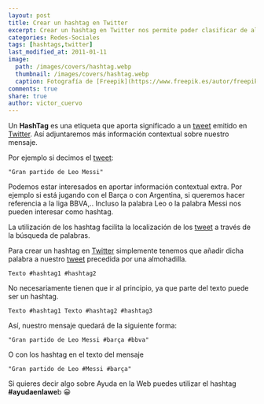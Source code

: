 ```yaml
---
layout: post
title: Crear un hashtag en Twitter
excerpt: Crear un hashtag en Twitter nos permite poder clasificar de alguna manera el mensaje que hayamos escrito y permitir buscarlo por dichas categorías.
categories: Redes-Sociales
tags: [hashtags,twitter]
last_modified_at: 2011-01-11
image:
  path: /images/covers/hashtag.webp
  thumbnail: /images/covers/hashtag.webp
  caption: Fotografía de [Freepik](https://www.freepik.es/autor/freepik)
comments: true
share: true
author: victor_cuervo
---
```


Un **HashTag** es una etiqueta que aporta significado a un [tweet](https://www.ayudaenlaweb.com/microblogging/que-es-un-tweet/) emitido en [Twitter](https://www.ayudaenlaweb.com/microblogging/que-es-twitter/). Así adjuntaremos más información contextual sobre nuestro mensaje.


Por ejemplo si decimos el [tweet](https://www.ayudaenlaweb.com/microblogging/que-es-un-tweet/):


```text
"Gran partido de Leo Messi"
```


Podemos estar interesados en aportar información contextual extra. Por ejemplo si está jugando con el Barça o con Argentina, si queremos hacer referencia a la liga BBVA,.. Incluso la palabra Leo o la palabra Messi nos pueden interesar como hashtag.


La utilización de los hashtag facilita la localización de los [tweet](https://www.ayudaenlaweb.com/microblogging/que-es-un-tweet/) a través de la búsqueda de palabras.


Para crear un hashtag en [Twitter](https://www.ayudaenlaweb.com/microblogging/que-es-twitter/) simplemente tenemos que añadir dicha palabra a nuestro [tweet](https://www.ayudaenlaweb.com/microblogging/que-es-un-tweet/) precedida por una almohadilla.


```text
Texto #hashtag1 #hashtag2
```


No necesariamente tienen que ir al principio, ya que parte del texto puede ser un hashtag.


```text
Texto #hashtag1 Texto #hashtag2 #hashtag3
```


Así, nuestro mensaje quedará de la siguiente forma:


```text
"Gran partido de Leo Messi #barça #bbva"
```


O con los hashtag en el texto del mensaje


```text
"Gran partido de Leo #Messi #barça"
```


Si quieres decir algo sobre Ayuda en la Web puedes utilizar el hashtag **#ayudaenlawe**b 😀

